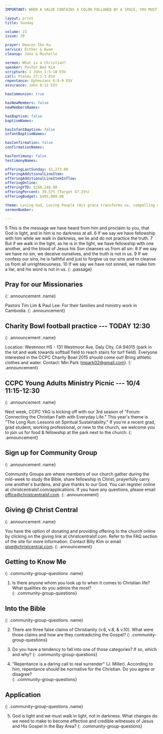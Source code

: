 ```yaml
---
IMPORTANT: WHEN A VALUE CONTAINS A COLON FOLLOWED BY A SPACE, YOU MUST USE &#58;

layout: print
title: Sunday

volume: 23
issue: 39

prayer: Deacon Ike Ku
service: Esther & Kwan
cleanup: Jane & Michelle

sermon: What is a Christian?
speaker: Pastor Ben Kim
scripture: 1 John 1:5-10 ESV
call: Psalms 27:1-3 ESV
repentance: Ephesians 6:8-9 ESV
assurance: John 8:12 ESV

hasCommunion: true

hasNewMembers: false
newMembersNames:

hasBaptism: false
baptismNames: 

hasInfantBaptism: false
infantBaptismNames: 

hasConfirmation: false
confirmationNames: 

hasTestimony: false
testimonyNames:

offeringLastSunday: $1,273.00
offeringAdditionalLineItem: 
offeringAdditionalLineItemInflow: 
offeringOnline: 
offeringYTD: $160,248.80
offeringPercent: 39.57% (Target 47.25%)
offeringBudget: $405,000.00

theme: Loving God, Loving People (His grace transforms us, compelling us to love others)
sermonNumber: 

---
```


5 This is the message we have heard from him and proclaim to you, that God is light, and in him is no darkness at all. 6 If we say we have fellowship with him while we walk in darkness, we lie and do not practice the truth. 7 But if we walk in the light, as he is in the light, we have fellowship with one another, and the blood of Jesus his Son cleanses us from all sin. 8 If we say we have no sin, we deceive ourselves, and the truth is not in us. 9 If we confess our sins, he is faithful and just to forgive us our sins and to cleanse us from all unrighteousness. 10 If we say we have not sinned, we make him a liar, and his word is not in us.
{: .passage}



## Pray for our Missionaries
{: .announcement .name}

Pastors Tim Lim & Paul Lee: For their families and ministry work in Cambodia.
{: .announcement}

## Charity Bowl football practice --- TODAY 12:30
{: .announcement .name}

Location: Westmoor HS - 131 Westmoor Ave, Daly City, CA 94015 (park in the lot and walk towards softball field to reach stairs for turf field). Everyone interested in the CCPC Charity Bowl 2015 should come out! Bring athletic clothes and water. Contact: Min Park (mpark02@gmail.com).
{: .announcement}

## CCPC Young Adults Ministry Picnic --- 10/4 11:15-12:30
{: .announcement .name}

Next week, CCPC YAG is kicking off with our 3rd season of "Forum: Connecting the Christian Faith with Everyday Life." This year's theme is "The Long Run: Lessons on Spiritual Sustainability." If you're a recent grad, grad student, working professional, or new to the church, we welcome you to join us for food & fellowship at the park next to the church. 
{: .announcement}

## Sign up for Community Group
{: .announcement .name}

Community Groups are where members of our church gather during the mid-week to study the Bible, share fellowship in Christ, prayerfully carry one another's burdens, and give thanks to our God. You can register online at christcentralsf.com/applications. If you have any questions, please email office@christcentralsf.com.
{: .announcement}

## Giving @ Christ Central
{: .announcement .name}

You have the option of donating and providing offering to the church online by clicking on the giving link at christcentralsf.com. Refer to the FAQ section of the site for more information. Contact Billy Kim or email give@christcentral.com. 
{: .announcement}







## Getting to Know Me
{: .community-group-questions .name}

1) Is there anyone whom you look up to when it comes to Christian life? What qualities do you admire the most?   
{: .community-group-questions}

## Into the Bible
{: .community-group-questions .name}

2) There are three false claims of Christianity (v.6, v.8, & v.10). What were those claims and how are they contradicting the Gospel?
{: .community-group-questions}

3) Do you have a tendency to fall into one of those categories? If so, which and why? 
{: .community-group-questions}

4) "Repentance is a daring call to real surrender" (J. Miller). According to him, repentance should be normative for the Christian. Do you agree or disagree?     
{: .community-group-questions}

## Application
{: .community-group-questions .name}

5) God is light and we must walk in light, not in darkness. What changes do we need to make to become effective and credible witnesses of Jesus and His Gospel in the Bay Area? 
{: .community-group-questions}

 